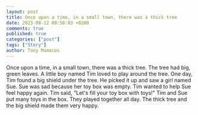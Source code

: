 ```yaml
---
layout: post
title: Once upon a time, in a small town, there was a thick tree
date: 2023-08-12 08:58:03 +0200
comments: true
published: true
categories: ["post"]
tags: ["Story"]
author: Tony Mamacos
---
```

Once upon a time, in a small town, there was a thick tree. The tree had big, green leaves. A little boy named Tim loved to play around the tree.
One day, Tim found a big shield under the tree. He picked it up and saw a girl named Sue. Sue was sad because her toy box was empty. Tim wanted to help Sue feel happy again.
Tim said, "Let's fill your toy box with toys!" Tim and Sue put many toys in the box. They played together all day. The thick tree and the big shield made them very happy.
